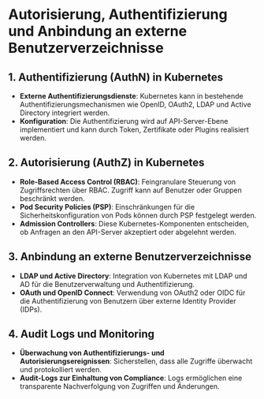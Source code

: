 
# Autorisierung, Authentifizierung und Anbindung an externe Benutzerverzeichnisse

## 1. Authentifizierung (AuthN) in Kubernetes
- **Externe Authentifizierungsdienste**: Kubernetes kann in bestehende Authentifizierungsmechanismen wie OpenID, OAuth2, LDAP und Active Directory integriert werden.
- **Konfiguration**: Die Authentifizierung wird auf API-Server-Ebene implementiert und kann durch Token, Zertifikate oder Plugins realisiert werden.

## 2. Autorisierung (AuthZ) in Kubernetes
- **Role-Based Access Control (RBAC)**: Feingranulare Steuerung von Zugriffsrechten über RBAC. Zugriff kann auf Benutzer oder Gruppen beschränkt werden.
- **Pod Security Policies (PSP)**: Einschränkungen für die Sicherheitskonfiguration von Pods können durch PSP festgelegt werden.
- **Admission Controllers**: Diese Kubernetes-Komponenten entscheiden, ob Anfragen an den API-Server akzeptiert oder abgelehnt werden.

## 3. Anbindung an externe Benutzerverzeichnisse
- **LDAP und Active Directory**: Integration von Kubernetes mit LDAP und AD für die Benutzerverwaltung und Authentifizierung.
- **OAuth und OpenID Connect**: Verwendung von OAuth2 oder OIDC für die Authentifizierung von Benutzern über externe Identity Provider (IDPs).

## 4. Audit Logs und Monitoring
- **Überwachung von Authentifizierungs- und Autorisierungsereignissen**: Sicherstellen, dass alle Zugriffe überwacht und protokolliert werden.
- **Audit-Logs zur Einhaltung von Compliance**: Logs ermöglichen eine transparente Nachverfolgung von Zugriffen und Änderungen.
